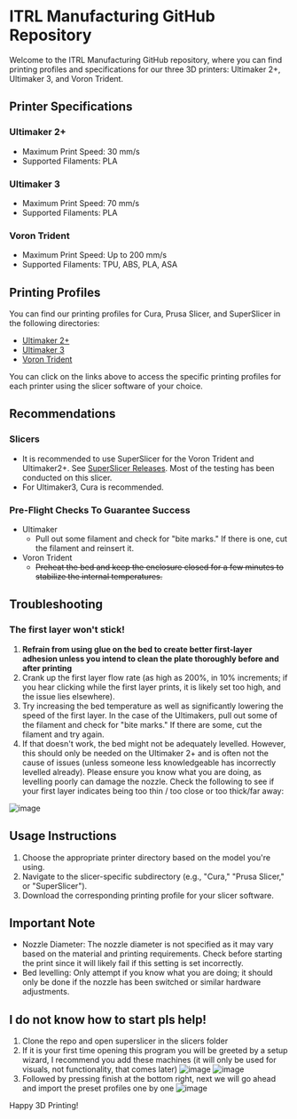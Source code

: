 
# ITRL Manufacturing GitHub Repository

Welcome to the ITRL Manufacturing GitHub repository, where you can find printing profiles and specifications for our three 3D printers: Ultimaker 2+, Ultimaker 3, and Voron Trident.

## Printer Specifications

### Ultimaker 2+

- Maximum Print Speed: 30 mm/s
- Supported Filaments: PLA

### Ultimaker 3

- Maximum Print Speed: 70 mm/s
- Supported Filaments: PLA

### Voron Trident

- Maximum Print Speed: Up to 200 mm/s
- Supported Filaments: TPU, ABS, PLA, ASA

## Printing Profiles

You can find our printing profiles for Cura, Prusa Slicer, and SuperSlicer in the following directories:

- [Ultimaker 2+](Printers/Ultimaker2+/Profiles/)
- [Ultimaker 3](Printers/Ultimaker3/Profiles/)
- [Voron Trident](Printers/Voron%20Trident/Profiles/)

You can click on the links above to access the specific printing profiles for each printer using the slicer software of your choice.

## Recommendations

### Slicers

- It is recommended to use SuperSlicer for the Voron Trident and Ultimaker2+. See [SuperSlicer Releases](https://github.com/supermerill/SuperSlicer/releases/). Most of the testing has been conducted on this slicer.
- For Ultimaker3, Cura is recommended.

### Pre-Flight Checks To Guarantee Success
  - Ultimaker
    - Pull out some filament and check for "bite marks." If there is one, cut the filament and reinsert it.
  - Voron Trident
    - ~~Preheat the bed and keep the enclosure closed for a few minutes to stabilize the internal temperatures.~~
    
## Troubleshooting
### The first layer won't stick!
  1. **Refrain from using glue on the bed to create better first-layer adhesion unless you intend to clean the plate thoroughly before and after printing**
  2. Crank up the first layer flow rate (as high as 200%, in 10% increments; if you hear clicking while the first layer prints, it is likely set too high, and the issue lies elsewhere).
  3. Try increasing the bed temperature as well as significantly lowering the speed of the first layer. In the case of the Ultimakers, pull out some of the filament and check for "bite marks." If there are some, cut the filament and try again.
  4. If that doesn't work, the bed might not be adequately levelled. However, this should only be needed on the Ultimaker 2+ and is often not the cause of issues (unless someone less knowledgeable has incorrectly levelled already). Please ensure you know what you are doing, as levelling poorly can damage the nozzle. Check the following to see if your first layer indicates being too thin / too close or too thick/far away:

![image](https://github.com/KTH-SML/ITRL-Manufacturing/assets/21311514/577eaf8e-30e7-4db9-832f-9c69cd600eb7)

## Usage Instructions

1. Choose the appropriate printer directory based on the model you're using.
2. Navigate to the slicer-specific subdirectory (e.g., "Cura," "Prusa Slicer," or "SuperSlicer").
3. Download the corresponding printing profile for your slicer software.

## Important Note

- Nozzle Diameter: The nozzle diameter is not specified as it may vary based on the material and printing requirements. Check before starting the print since it will likely fail if this setting is set incorrectly.
- Bed levelling: Only attempt if you know what you are doing; it should only be done if the nozzle has been switched or similar hardware adjustments.

## I do not know how to start pls help!

1. Clone the repo and open superslicer in the slicers folder 
2. If it is your first time opening this program you will be greeted by a setup wizard, I recommend you add these machines (it will only be used for visuals, not functionality, that comes later)
   ![image](https://github.com/nilsonstine/ITRL-Manufacturing/assets/21311514/2f3ac58c-a65c-4ad8-abff-7fb70f0f9f30)
   ![image](https://github.com/nilsonstine/ITRL-Manufacturing/assets/21311514/ec00988b-e2d9-497d-833d-95f026160538)
3. Followed by pressing finish at the bottom right, next we will go ahead and import the preset profiles one by one
   ![image](https://github.com/nilsonstine/ITRL-Manufacturing/assets/21311514/2d9580dc-245d-4680-8569-0e4500d921ad)

Happy 3D Printing!
